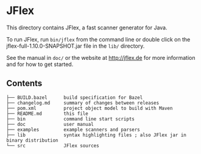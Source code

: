 <!--
  Copyright 2023, Gerwin Klein, Régis Décamps, Steve Rowe
  SPDX-License-Identifier: CC-BY-SA-4.0
-->

# JFlex

This directory contains JFlex, a fast scanner generator for Java.

To run JFlex, run `bin/jflex` from the command line or double click on the
jflex-full-1.10.0-SNAPSHOT.jar file in the `lib/` directory.

See the manual in `doc/` or the website at <http://jflex.de> for more
information and for how to get started.


## Contents

    ├── BUILD.bazel      build specification for Bazel
    ├── changelog.md     summary of changes between releases
    ├── pom.xml          project object model to build with Maven
    ├── README.md        this file
    ├── bin              command line start scripts
    ├── doc              user manual
    ├── examples         example scanners and parsers
    ├── lib              syntax highlighting files ; also JFlex jar in binary distribution
    └── src              JFlex sources
